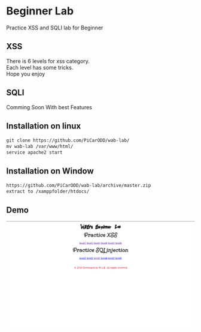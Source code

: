 # Beginner Lab
Practice XSS and SQLI lab for Beginner
## XSS
There is 6 levels for xss category.<br>
Each level has some tricks.<br>
Hope you enjoy
## SQLI
Comming Soon With best Features
## Installation on linux
```
git clone https://github.com/PiCarODD/wab-lab/
mv wab-lab /var/www/html/
service apache2 start
```
## Installation on Window
```
https://github.com/PiCarODD/wab-lab/archive/master.zip
extract to /xamppfolder/htdocs/
```
## Demo
<img src="Screenshot from 2019-04-23 18-08-02.png">
